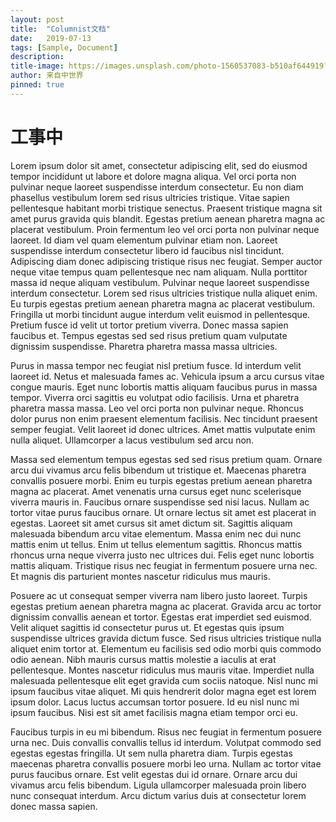 ```yaml
---
layout: post
title:  "Columnist文档"
date:   2019-07-13
tags: [Sample, Document]
description: 
title-image: https://images.unsplash.com/photo-1560537083-b510af644919?ixlib=rb-1.2.1&ixid=eyJhcHBfaWQiOjEyMDd9&auto=format&fit=crop&w=2700&q=80
author: 来自中世界
pinned: true
---
```


# 工事中

Lorem ipsum dolor sit amet, consectetur adipiscing elit, sed do eiusmod tempor incididunt ut labore et dolore magna aliqua. Vel orci porta non pulvinar neque laoreet suspendisse interdum consectetur. Eu non diam phasellus vestibulum lorem sed risus ultricies tristique. Vitae sapien pellentesque habitant morbi tristique senectus. Praesent tristique magna sit amet purus gravida quis blandit. Egestas pretium aenean pharetra magna ac placerat vestibulum. Proin fermentum leo vel orci porta non pulvinar neque laoreet. Id diam vel quam elementum pulvinar etiam non. Laoreet suspendisse interdum consectetur libero id faucibus nisl tincidunt. Adipiscing diam donec adipiscing tristique risus nec feugiat. Semper auctor neque vitae tempus quam pellentesque nec nam aliquam. Nulla porttitor massa id neque aliquam vestibulum. Pulvinar neque laoreet suspendisse interdum consectetur. Lorem sed risus ultricies tristique nulla aliquet enim. Eu turpis egestas pretium aenean pharetra magna ac placerat vestibulum. Fringilla ut morbi tincidunt augue interdum velit euismod in pellentesque. Pretium fusce id velit ut tortor pretium viverra. Donec massa sapien faucibus et. Tempus egestas sed sed risus pretium quam vulputate dignissim suspendisse. Pharetra pharetra massa massa ultricies.

Purus in massa tempor nec feugiat nisl pretium fusce. Id interdum velit laoreet id. Netus et malesuada fames ac. Vehicula ipsum a arcu cursus vitae congue mauris. Eget nunc lobortis mattis aliquam faucibus purus in massa tempor. Viverra orci sagittis eu volutpat odio facilisis. Urna et pharetra pharetra massa massa. Leo vel orci porta non pulvinar neque. Rhoncus dolor purus non enim praesent elementum facilisis. Nec tincidunt praesent semper feugiat. Velit laoreet id donec ultrices. Amet mattis vulputate enim nulla aliquet. Ullamcorper a lacus vestibulum sed arcu non.

Massa sed elementum tempus egestas sed sed risus pretium quam. Ornare arcu dui vivamus arcu felis bibendum ut tristique et. Maecenas pharetra convallis posuere morbi. Enim eu turpis egestas pretium aenean pharetra magna ac placerat. Amet venenatis urna cursus eget nunc scelerisque viverra mauris in. Faucibus ornare suspendisse sed nisi lacus. Nullam ac tortor vitae purus faucibus ornare. Ut ornare lectus sit amet est placerat in egestas. Laoreet sit amet cursus sit amet dictum sit. Sagittis aliquam malesuada bibendum arcu vitae elementum. Massa enim nec dui nunc mattis enim ut tellus. Enim ut tellus elementum sagittis. Rhoncus mattis rhoncus urna neque viverra justo nec ultrices dui. Felis eget nunc lobortis mattis aliquam. Tristique risus nec feugiat in fermentum posuere urna nec. Et magnis dis parturient montes nascetur ridiculus mus mauris.

Posuere ac ut consequat semper viverra nam libero justo laoreet. Turpis egestas pretium aenean pharetra magna ac placerat. Gravida arcu ac tortor dignissim convallis aenean et tortor. Egestas erat imperdiet sed euismod. Velit aliquet sagittis id consectetur purus ut. Et egestas quis ipsum suspendisse ultrices gravida dictum fusce. Sed risus ultricies tristique nulla aliquet enim tortor at. Elementum eu facilisis sed odio morbi quis commodo odio aenean. Nibh mauris cursus mattis molestie a iaculis at erat pellentesque. Montes nascetur ridiculus mus mauris vitae. Imperdiet nulla malesuada pellentesque elit eget gravida cum sociis natoque. Nisl nunc mi ipsum faucibus vitae aliquet. Mi quis hendrerit dolor magna eget est lorem ipsum dolor. Lacus luctus accumsan tortor posuere. Id eu nisl nunc mi ipsum faucibus. Nisi est sit amet facilisis magna etiam tempor orci eu.

Faucibus turpis in eu mi bibendum. Risus nec feugiat in fermentum posuere urna nec. Duis convallis convallis tellus id interdum. Volutpat commodo sed egestas egestas fringilla. Ut sem nulla pharetra diam. Turpis egestas maecenas pharetra convallis posuere morbi leo urna. Nullam ac tortor vitae purus faucibus ornare. Est velit egestas dui id ornare. Ornare arcu dui vivamus arcu felis bibendum. Ligula ullamcorper malesuada proin libero nunc consequat interdum. Arcu dictum varius duis at consectetur lorem donec massa sapien.
